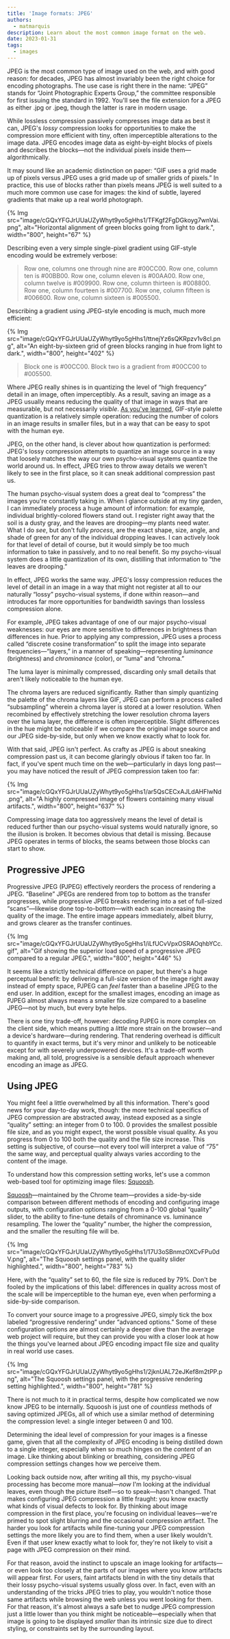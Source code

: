 ```yaml
---
title: 'Image formats: JPEG'
authors:
  - matmarquis
description: Learn about the most common image format on the web. 
date: 2023-01-31
tags:
  - images
---
```


JPEG is the most common type of image used on the web, and with good reason: for decades, JPEG has almost invariably been the right choice for
encoding photographs. The use case is right there in the name: “JPEG” stands for “Joint Photographic Experts Group,” the committee responsible
for first issuing the standard in 1992. You'll see the file extension for a JPEG as either .jpg or .jpeg, though the latter is rare in modern usage.

While lossless compression passively compresses image data as best it can, JPEG's _lossy_ compression looks for opportunities to make the compression
more efficient with tiny, often imperceptible alterations to the image data. JPEG encodes image data as eight-by-eight blocks of pixels and describes the
blocks—not the individual pixels inside them—algorithmically.

It may sound like an academic distinction on paper: “GIF uses a grid made up of pixels versus JPEG uses a grid made up of smaller grids of pixels.”
In practice, this use of blocks rather than pixels means JPEG is well suited to a much more common use case for images: the kind of subtle, layered
gradients that make up a real world photograph.

{% Img src="image/cGQxYFGJrUUaUZyWhyt9yo5gHhs1/TFKgf2FgDGkoyg7wnVai.png", alt="Horizontal alignment of green blocks going from light to dark.", width="800", height="67" %}

Describing even a very simple single-pixel gradient using GIF-style encoding would be extremely verbose:

> Row one, columns one through nine are #00CC00. Row one, column ten is #00BB00. Row one, column eleven is #00AA00. Row one, column twelve is #009900. Row one, column thirteen is #008800. Row one, column fourteen is #007700. Row one, column fifteen is #006600. Row one, column sixteen is #005500.

Describing a gradient using JPEG-style encoding is much, much more efficient:

{% Img src="image/cGQxYFGJrUUaUZyWhyt9yo5gHhs1/ttnejYz6sQKRpzv1v8cl.png", alt="An eight-by-sixteen grid of green blocks ranging in hue from light to dark.", width="800", height="402" %}

> Block one is #00CC00. Block two is a gradient from #00CC00 to #005500.

Where JPEG really shines is in quantizing the level of “high frequency” detail in an image, often imperceptibly. As a result,
saving an image as a JPEG usually means reducing the quality of that image in ways that are measurable, but not necessarily _visible_.
[As you've learned](gif), GIF-style palette quantization is a relatively simple operation: reducing the number of colors in an image results in
smaller files, but in a way that can be easy to spot with the human eye.

JPEG, on the other hand, is clever about how quantization is performed: JPEG's lossy compression attempts to quantize an image
source in a way that loosely matches the way our own psycho-visual systems quantize the world around us. In effect, JPEG tries to
throw away details we weren't likely to see in the first place, so it can sneak additional compression past us.

The human psycho-visual system does a great deal to “compress” the images you're constantly taking in. When I glance outside at my tiny garden,
I can immediately process a huge amount of information: for example, individual brightly-colored flowers stand out. I register right away that the
soil is a dusty gray, and the leaves are drooping—my plants need water. What I do _see_, but don't fully _process_, are the exact shape, size, angle,
and shade of green for any of the individual dropping leaves. I can actively look for that level of detail of course, but it would simply be too much
information to take in passively, and to no real benefit. So my psycho-visual system does a little quantization of its own, distilling that information
to “the leaves are drooping.”

In effect, JPEG works the same way. JPEG's lossy compression reduces the level of detail in an image in a way that might not register at
all to our naturally “lossy” psycho-visual systems, if done within reason—and introduces far more opportunities for bandwidth savings than
lossless compression alone.

For example, JPEG takes advantage of one of our major psycho-visual weaknesses: our eyes are more sensitive to differences in brightness
than differences in hue. Prior to applying any compression, JPEG uses a process called “discrete cosine transformation” to split the image into
separate frequencies—“layers,” in a manner of speaking—representing _luminance_ (brightness) and _chrominance_ (color), or “luma” and “chroma.”

The luma layer is minimally compressed, discarding only small details that aren't likely noticeable to the human eye.

The chroma layers are reduced significantly. Rather than simply quantizing the palette of the chroma layers like GIF, JPEG can perform a
process called “subsampling” wherein a chroma layer is stored at a lower resolution. When recombined by effectively stretching the lower
resolution chroma layers over the luma layer, the difference is often imperceptible. Slight differences in the hue might be noticeable if
we compare the original image source and our JPEG side-by-side, but only when we know exactly what to look for.

With that said, JPEG isn't perfect. As crafty as JPEG is about sneaking compression past us, it can become glaringly obvious if taken too far.
In fact, if you've spent much time on the web—particularly in days long past—you may have noticed the result of JPEG compression taken too far:

{% Img src="image/cGQxYFGJrUUaUZyWhyt9yo5gHhs1/ar5QsCECxAJLdAHFlwNd.png", alt="A highly compressed image of flowers containing many visual artifacts.", width="800", height="637" %}

Compressing image data too aggressively means the level of detail is reduced further than our psycho-visual systems would naturally
ignore, so the illusion is broken. It becomes obvious that detail is missing. Because JPEG operates in terms of blocks, the seams between
those blocks can start to show.

## Progressive JPEG

Progressive JPEG (PJPEG) effectively reorders the process of rendering a JPEG. “Baseline” JPEGs are rendered from top to
bottom as the transfer progresses, while progressive JPEG breaks rendering into a set of full-sized “scans”—likewise done
top-to-bottom—with each scan increasing the quality of the image. The entire image appears immediately, albeit blurry,
and grows clearer as the transfer continues.

{% Img src="image/cGQxYFGJrUUaUZyWhyt9yo5gHhs1/iLfUCvVpxOSRAOqhbYCc.gif", alt="Gif showing the superior load speed of a progressive JPEG compared to a regular JPEG.", width="800", height="446" %}

It seems like a strictly technical difference on paper, but there's a huge perceptual benefit: by delivering a full-size version of
the image right away instead of empty space, PJPEG can _feel_ faster than a baseline JPEG to the end user. In addition, except for the smallest images,
encoding an image as PJPEG almost always means a smaller file size compared to a baseline JPEG—not by much, but every byte helps.

There is one tiny trade-off, however: decoding PJPEG is more complex on the client side, which means putting a _little_ more strain on the
browser—and a device's hardware—during rendering. That rendering overhead is difficult to quantify in exact terms, but it's very minor
and unlikely to be noticeable except for with severely underpowered devices. It's a trade-off worth making and, all told, progressive is a
sensible default approach whenever encoding an image as JPEG.

## Using JPEG

You might feel a little overwhelmed by all this information. There's good news for your day-to-day work, though: the more
technical specifics of JPEG compression are abstracted away, instead exposed as a single “quality” setting: an integer from 0 to 100.
0 provides the smallest possible file size, and as you might expect, the worst possible visual quality. As you progress from 0 to 100 both
the quality and the file size increase. This setting is subjective, of course—not every tool will interpret a value of “75” the same way, and
perceptual quality always varies according to the content of the image.

To understand how this compression setting works, let's use a common web-based tool for optimizing image files: [Squoosh](https://squoosh.app/).

[Squoosh](https://squoosh.app/)—maintained by the Chrome team—provides a side-by-side comparison between different methods of encoding
and configuring image outputs, with configuration options ranging from a 0-100 global “quality” slider, to the ability to fine-tune
details of chrominance vs. luminance resampling. The lower the “quality” number, the higher the compression, and the smaller the resulting file will be.

{% Img src="image/cGQxYFGJrUUaUZyWhyt9yo5gHhs1/17U3oSBnmzOXCvFPu0dV.png", alt="The Squoosh settings panel, with the quality slider highlighted.", width="800", height="783" %}

Here, with the “quality” set to 60, the file size is reduced by 79%. Don't be fooled by the implications of this label: differences in
quality across most of the scale will be imperceptible to the human eye, even when performing a side-by-side comparison.

To convert your source image to a progressive JPEG, simply tick the box labeled “progressive rendering” under “advanced options.”
Some of these configuration options are almost certainly a deeper dive than the average web project will require, but they can
provide you with a closer look at how the things you've learned about JPEG encoding impact file size and quality in real world use cases.

{% Img src="image/cGQxYFGJrUUaUZyWhyt9yo5gHhs1/2jknUAL72eJKef8m2tPP.png", alt="The Squoosh settings panel, with the progressive rendering setting highlighted.", width="800", height="781" %}

There is not much to it in practical terms, despite how complicated we now know JPEG to be internally. Squoosh is just one of _countless_
methods of saving optimized JPEGs, all of which use a similar method of determining the compression level: a single integer between 0 and 100.

Determining the ideal level of compression for your images is a finesse game, given that all the complexity of JPEG encoding
is being distilled down to a single integer, especially when so much hinges on the _content_ of an image. Like thinking about
blinking or breathing, considering JPEG compression settings changes how we perceive them.

Looking back outside now, after writing all this, my psycho-visual processing has become more manual—_now_ I'm looking at
the individual leaves, even though the picture itself—so to speak—hasn't changed. That makes configuring JPEG compression a
little fraught: you know exactly what kinds of visual defects to look for. By thinking about image compression in the first
place, you're focusing on individual leaves—we're primed to spot slight blurring and the occasional compression artifact.
The harder you look for artifacts while fine-tuning your JPEG compression settings the more likely you are to find them,
when a user likely wouldn't. Even if that user knew exactly what to look for, they're not likely to visit a page with JPEG
compression on their mind.

For that reason, avoid the instinct to upscale an image looking for artifacts—or even look too closely at the parts of our
images where you know artifacts will appear first. For users, faint artifacts blend in with the tiny details that their lossy
psycho-visual systems usually gloss over. In fact, even with an understanding of the tricks JPEG tries to play, you wouldn't
notice those same artifacts while browsing the web unless you went looking for them. For that reason, it's almost always a safe
bet to nudge JPEG compression just a little lower than you think might be noticeable—especially when that image is going to be displayed
_smaller_ than its intrinsic size due to direct styling, or constraints set by the surrounding layout.

